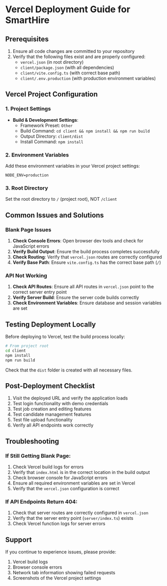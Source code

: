# Vercel Deployment Guide for SmartHire

## Prerequisites
1. Ensure all code changes are committed to your repository
2. Verify that the following files exist and are properly configured:
   - `vercel.json` (in root directory)
   - `client/package.json` (with all dependencies)
   - `client/vite.config.ts` (with correct base path)
   - `client/.env.production` (with production environment variables)

## Vercel Project Configuration

### 1. Project Settings
- **Build & Development Settings**:
  - Framework Preset: `Other`
  - Build Command: `cd client && npm install && npm run build`
  - Output Directory: `client/dist`
  - Install Command: `npm install`

### 2. Environment Variables
Add these environment variables in your Vercel project settings:
```
NODE_ENV=production
```

### 3. Root Directory
Set the root directory to `/` (project root), NOT `/client`

## Common Issues and Solutions

### Blank Page Issues
1. **Check Console Errors**: Open browser dev tools and check for JavaScript errors
2. **Verify Build Output**: Ensure the build process completes successfully
3. **Check Routing**: Verify that `vercel.json` routes are correctly configured
4. **Verify Base Path**: Ensure `vite.config.ts` has the correct base path (`/`)

### API Not Working
1. **Check API Routes**: Ensure all API routes in `vercel.json` point to the correct server entry point
2. **Verify Server Build**: Ensure the server code builds correctly
3. **Check Environment Variables**: Ensure database and session variables are set

## Testing Deployment Locally

Before deploying to Vercel, test the build process locally:

```bash
# From project root
cd client
npm install
npm run build
```

Check that the `dist` folder is created with all necessary files.

## Post-Deployment Checklist

1. Visit the deployed URL and verify the application loads
2. Test login functionality with demo credentials
3. Test job creation and editing features
4. Test candidate management features
5. Test file upload functionality
6. Verify all API endpoints work correctly

## Troubleshooting

### If Still Getting Blank Page:
1. Check Vercel build logs for errors
2. Verify that `index.html` is in the correct location in the build output
3. Check browser console for JavaScript errors
4. Ensure all required environment variables are set in Vercel
5. Verify that the `vercel.json` configuration is correct

### If API Endpoints Return 404:
1. Check that server routes are correctly configured in `vercel.json`
2. Verify that the server entry point (`server/index.ts`) exists
3. Check Vercel function logs for server errors

## Support

If you continue to experience issues, please provide:
1. Vercel build logs
2. Browser console errors
3. Network tab information showing failed requests
4. Screenshots of the Vercel project settings